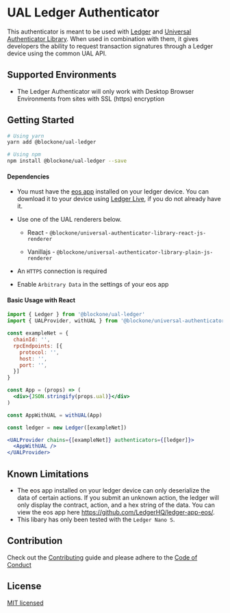 # UAL Ledger Authenticator

This authenticator is meant to be used with [Ledger](https://www.ledger.com/) and [Universal Authenticator Library](https://github.com/EOSIO/universal-authenticator-library). When used in combination with them, it gives developers the ability to request transaction signatures through a Ledger device using the common UAL API.

## Supported Environments
- The Ledger Authenticator will only work with Desktop Browser Environments from sites with SSL (https) encryption

## Getting Started

```bash
# Using yarn
yarn add @blockone/ual-ledger

# Using npm
npm install @blockone/ual-ledger --save
```

#### Dependencies

* You must have the [eos app](https://support.ledger.com/hc/en-us/articles/360008913653) installed on your ledger device. You can download it to your device using [Ledger Live](https://www.ledger.com/pages/ledger-live), if you do not already have it.
* Use one of the UAL renderers below.

  * React - `@blockone/universal-authenticator-library-react-js-renderer`

  * Vanillajs - `@blockone/universal-authenticator-library-plain-js-renderer`

* An `HTTPS` connection is required

* Enable `Arbitrary Data` in the settings of your eos app

#### Basic Usage with React

```jsx
import { Ledger } from '@blockone/ual-ledger'
import { UALProvider, withUAL } from '@blockone/universal-authenticator-library-react-js-renderer'

const exampleNet = {
  chainId: '',
  rpcEndpoints: [{
    protocol: '',
    host: '',
    port: '',
  }]
}

const App = (props) => (
  <div>{JSON.stringify(props.ual)}</div>
)

const AppWithUAL = withUAL(App)

const ledger = new Ledger([exampleNet])

<UALProvider chains={[exampleNet]} authenticators={[ledger]}>
  <AppWithUAL />
</UALProvider>
```

## Known Limitations
* The eos app installed on your ledger device can only deserialize the data of certain actions. If you submit an unknown action, the ledger will only display the contract, action, and a hex string of the data. You can view the eos app here https://github.com/LedgerHQ/ledger-app-eos/.
* This libary has only been tested with the `Ledger Nano S`. 


## Contribution
Check out the [Contributing](./CONTRIBUTING.md) guide and please adhere to the [Code of Conduct](#)

## License
[MIT licensed](./LICENSE)
